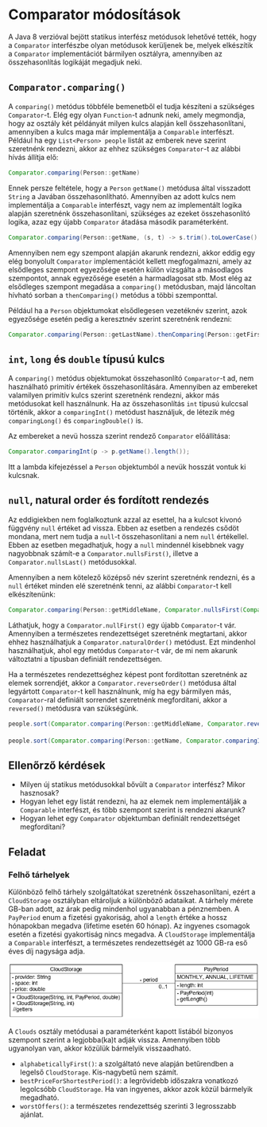 # Comparator módosítások

A Java 8 verzióval bejött statikus interfész metódusok lehetővé tették, hogy a 
`Comparator` interfészbe olyan metódusok kerüljenek be, melyek elkészítik a 
`Comparator` implementációt bármilyen osztályra, amennyiben az összehasonlítás 
logikáját megadjuk neki.

## `Comparator.comparing()`

A `comparing()` metódus többféle bemenetből el tudja készíteni a szükséges `Comparator`-t. 
Elég egy olyan `Function`-t adnunk neki, amely megmondja, hogy az osztály két 
példányát milyen kulcs alapján kell összehasonlítani, amennyiben a kulcs maga már implementálja 
a `Comparable` interfészt. Például ha egy `List<Person> people` listát az emberek neve szerint szeretnénk 
rendezni, akkor az ehhez szükséges `Comparator`-t az alábbi hívás állítja elő:
 
```java
Comparator.comparing(Person::getName)
``` 

Ennek persze feltétele, hogy a `Person` `getName()` metódusa által visszadott  `String` 
a Javában összehasonlítható. Amennyiben az adott kulcs nem implementálja a `Comparable` interfészt, vagy 
nem az implementált logika alapján szeretnénk összehasonlítani, szükséges az ezeket 
összehasonlító logika, azaz egy újabb `Comparator` átadása második paraméterként.

```java
Comparator.comparing(Person::getName, (s, t) -> s.trim().toLowerCase().compareTo(t.trim().toLowerCase()));
```

Amennyiben nem egy szempont alapján akarunk rendezni, akkor eddig egy elég bonyolult `Comparator` implementációt 
kellett megfogalmazni, amely az elsődleges szempont egyezősége esetén külön vizsgálta a másodlagos szempontot, annak egyezősége esetén a harmadlagosat stb.
Most elég az elsődleges szempont megadása a `comparing()` metódusban, majd láncoltan hívható sorban a `thenComparing()` 
metódus a többi szemponttal.

Például ha a `Person` objektumokat elsődlegesen vezetéknév szerint, azok egyezősége esetén pedig a keresztnév szerint 
szeretnénk rendezni:

```java
Comparator.comparing(Person::getLastName).thenComparing(Person::getFirstName);
```

## `int`, `long` és `double` típusú kulcs

A `comparing()` metódus objektumokat összehasonlító `Comparator`-t ad, nem használható primitív értékek összehasonlítására. 
Amennyiben az embereket valamilyen primitív kulcs szerint szeretnénk rendezni, akkor más metódusokat kell használnunk. 
Ha az összehasonlítás `int` típusú kulccsal történik, akkor a `comparingInt()` metódust használjuk, de létezik még 
`comparingLong()` és `comparingDouble()` is.

Az embereket a nevü hossza szerint rendező `Comparator` előállítása:

```java
Comparator.comparingInt(p -> p.getName().length());
```

Itt a lambda kifejezéssel a `Person` objektumból a nevük hosszát vontuk ki kulcsnak.

## `null`, natural order és fordított rendezés

Az eddigiekben nem foglalkoztunk azzal az esettel, ha a kulcsot kivonó függvény `null` értéket 
ad vissza. Ebben az esetben a rendezés csődöt mondana,  mert nem tudja a `null`-t összehasonlítani a nem `null` értékellel. 
Ebben az esetben megadhatjuk, hogy a `null` mindennél kisebbnek vagy nagyobbnak számít-e a `Comparator.nullsFirst()`, illetve a 
`Comparator.nullsLast()` metódusokkal.

Amennyiben a nem kötelező középső név szerint szeretnénk rendezni, és a `null` értéket 
minden elé szeretnénk tenni, az alábbi `Comparator`-t kell elkészítenünk:

```java
Comparator.comparing(Person::getMiddleName, Comparator.nullsFirst(Comparator.naturalOrder()));
```

Láthatjuk, hogy a `Comparator.nullFirst()` egy újabb `Comparator`-t vár. Amennyiben a természetes rendezettséget szeretnénk megtartani, akkor 
ehhez használhatjuk a `Comparator.naturalOrder()` metódust. Ezt mindenhol használhatjuk, 
ahol egy metódus `Comparator`-t vár, de mi nem akarunk változtatni a típusban definiált rendezettségen.

Ha a természetes rendezettséghez képest pont fordítottan szeretnénk az elemek sorrendjét, akkor a 
`Comparator.reverseOrder()` metódusa által legyártott `Comparator`-t kell használnunk, míg ha egy bármilyen más, `Comparator`-ral 
definiált sorrendet szeretnénk megfordítani, akkor a `reversed()` metódusra van szükségünk.

```java
people.sort(Comparator.comparing(Person::getMiddleName, Comparator.reverseOrder()));

people.sort(Comparator.comparing(Person::getName, Comparator.comparingInt(String::length)).reversed());
```

## Ellenőrző kérdések

* Milyen új statikus metódusokkal bővült a `Comparator` interfész? Mikor hasznosak?
* Hogyan lehet egy listát rendezni, ha az elemek nem implementálják a `Comparable` interfészt, és 
több szempont szerint is rendezni akarunk?
* Hogyan lehet egy `Comparator` objektumban definiált rendezettséget megfordítani?

## Feladat

### Felhő tárhelyek

Különböző felhő tárhely szolgáltatókat szeretnénk összehasonlítani, ezért a `CloudStorage` osztályban 
eltároljuk a különböző adataikat. A tárhely mérete GB-ban adott, az árak pedig mindenhol ugyanabban a pénznemben. 
A `PayPeriod` enum a fizetési gyakoriság, ahol a `length` értéke a hossz hónapokban megadva (lifetime esetén 60 hónap). 
Az ingyenes csomagok esetén a fizetési gyakortiság nincs megadva. A 
`CloudStorage` implementálja a `Comparable` interfészt, a természetes rendezettségét az 1000 GB-ra eső éves díj nagysága adja.

![CloudStorage UML](images/cloud_class.png)

A `Clouds` osztály metódusai a paraméterként kapott listából bizonyos szempont szerint a legjobba(ka)t adják vissza. 
Amennyiben több ugyanolyan van, akkor közülük bármelyik visszaadható.

* `alphabeticallyFirst()`: a szolgáltató neve alapján betűrendben a legelső `CloudStorage`. Kis-nagybetű nem számít.
* `bestPriceForShortestPeriod()`: a legrövidebb időszakra vonatkozó legolcsóbb `CloudStorage`. Ha van 
ingyenes, akkor azok közül bármelyik megadható.
* `worstOffers()`: a természetes rendezettség szerinti 3 legrosszabb ajánlat.
